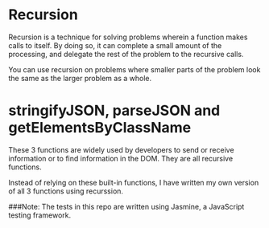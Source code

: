 # Recursion
Recursion is a technique for solving problems wherein a function makes calls to itself. By doing so, it can complete a small amount of the processing, and delegate the rest of the problem to the recursive calls.

You can use recursion on problems where smaller parts of the problem look the same as the larger problem as a whole.

# stringifyJSON, parseJSON and getElementsByClassName
These 3 functions are widely used by developers to send or receive information or to find information in the DOM. They are all recursive functions.

Instead of relying on these built-in functions, I have written my own version of all 3 functions using recurssion.

###Note: The tests in this repo are written using Jasmine, a JavaScript testing framework.
